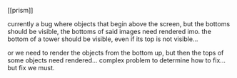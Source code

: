 [[prism]]


currently a bug where objects that begin above the screen, but the bottoms should be visible, the bottoms of said images need rendered imo. the bottom of a tower should be visible, even if its top is not visible...

or we need to render the objects from the bottom up, but then the tops of some objects need rendered... complex problem to determine how to fix... but fix we must.
